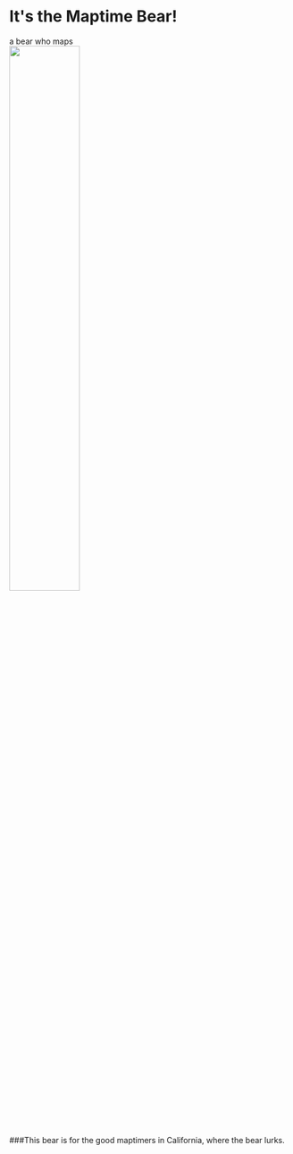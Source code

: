 # It's the Maptime Bear!
a bear who maps <br>
<img src="https://raw.githubusercontent.com/maptimeLA/maptime_bear/master/images/maptimebear_v1.jpg" width="50%" />
<br>
###This bear is for the good maptimers in California, where the bear lurks.

